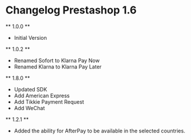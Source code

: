 # Changelog Prestashop 1.6

** 1.0.0 **

* Initial Version

** 1.0.2 **

* Renamed Sofort to Klarna Pay Now
* Renamed Klarna to Klarna Pay Later


** 1.8.0 **

* Updated SDK
* Add American Express
* Add Tikkie Payment Request
* Add WeChat

** 1.2.1 **

* Added the ability for AfterPay to be available in the selected countries.

